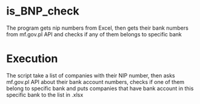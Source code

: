 # is_BNP_check
The program gets nip numbers from Excel, then gets their bank numbers from mf.gov.pl API and checks if any of them belongs to specific bank

# Execution
The script take a list of companies with their NIP number, then asks mf.gov.pl API about their bank account numbers, checks if one of them belong to specific bank and puts companies that have bank account in this specific bank to the list in .xlsx
